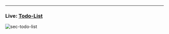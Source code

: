 ---
### Live: [Todo-List](https://sec-todo-list.netlify.app)

![sec-todo-list](https://user-images.githubusercontent.com/75527964/198151299-b865bb87-c632-47f9-a5d5-03637f0aa79c.png)

